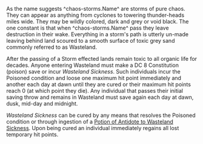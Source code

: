 As the name suggests ^chaos-storms.Name^ are storms of pure chaos. They can appear as anything from cyclones to towering thunder-heads miles wide. They may be wildly colored, dark and grey or void black. The one constant is that when ^chaos-storms.Name^ pass they leave destruction in their wake. Everything in a storm's path is utterly un-made leaving behind land scoured to a smooth surface of toxic grey sand commonly referred to as Wasteland. 

After the passing of a Storm effected lands remain toxic to all organic life for decades. Anyone entering Wasteland must make a DC 8 Constitution (poison) save or incur _Wasteland Sickness_. Such individuals incur the Poisoned condition and loose one maximum hit point immediately and another each day at dawn until they are cured or their maximum hit points reach 0 (at which point they die). Any individual that passes their initial saving throw and remains in Wasteland must save again each day at dawn, dusk, mid-day and midnight.

_Wasteland Sickness_ can be cured by any means that resolves the Poisoned condition or through ingestion of a [Potion of Antidote to Wasteland Sickness](./prices.md). Upon being cured an individual immediately regains all lost temporary hit points.